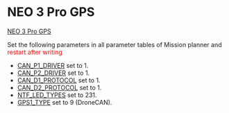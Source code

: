 # NEO 3 Pro GPS

[NEO 3 Pro GPS](https://ardupilot.org/copter/docs/common-cuav-neo-3-pro.html)

Set the following parameters in all parameter tables of Mission planner and <span style="color:red">restart after writing</span>

* [CAN_P1_DRIVER](https://ardupilot.org/copter/docs/parameters.html#can-p1-driver) set to 1.
* [CAN_P2_DRIVER](https://ardupilot.org/copter/docs/parameters.html#can-p2-driver) set to 1.
* [CAN_D1_PROTOCOL](https://ardupilot.org/copter/docs/parameters.html#can-d1-protocol) set to 1.
* [CAN_D2_PROTOCOL](https://ardupilot.org/copter/docs/parameters.html#can-d2-protocol) set to 1.
* [NTF_LED_TYPES](https://ardupilot.org/copter/docs/parameters.html#ntf-led-types) set to 231.
* [GPS1_TYPE](https://ardupilot.org/copter/docs/parameters.html#gps1-type) set to 9 (DroneCAN).
